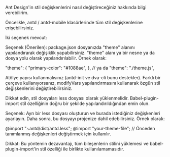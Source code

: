 Ant Design'in stil değişkenlerini nasıl değiştireceğiniz hakkında bilgi verebilirim.

Öncelikle, antd / antd-mobile klasörlerinde tüm stil değişkenlerine erişebilirsiniz.

İki seçenek mevcut:

Seçenek (Önerilen):
package.json dosyanızda "theme" alanını yapılandırarak değişiklik yapabilirsiniz. "theme" alanı ya bir nesne ya da dosya yolu olarak yapılandırılabilir.
Örnek olarak:

"theme": {
"primary-color": "#1088ae",
},
// ya da
"theme": "./theme.js",

Atölye yapısı kullanmalısınız (antd-init ve dva-cli bunu destekler). Farklı bir çerçeve kullanıyorsanız, modifyVars yapılandırmasını kullanarak özgün stil değişkenlerini değiştirebilirsiniz.

Dikkat edin, stil dosyaları less dosyası olarak yüklenmelidir. Babel-plugin-import stil özelliğinin doğru bir şekilde yapılandırıldığından emin olun.

Seçenek:
Ayrı bir less dosyası oluşturun ve burada istediğiniz değişkenleri ayarlayın. Daha sonra, bu dosyayı projenize dahil edebilirsiniz.
Örnek olarak:

@import "~antd/dist/antd.less";
@import "your-theme-file"; // Önceden tanımlanmış değişkenleri değiştirmek için kullanılır.

Dikkat: Bu yöntemin dezavantajı, tüm bileşenlerin stilini yüklemesi ve babel-plugin-import'in stil özelliği ile birlikte kullanılamamasıdır.